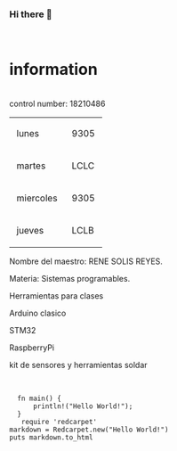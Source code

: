 ### Hi there 👋
<br>

<h1> information </h1>
<br>
control number: 18210486

<br>


<table><tr><td class="border_t border_b border_l selected" colspan="1" rowspan="1" style="display: table-cell; text-align: left;"><div class="wrap"><div style="margin: 10px 5px;" class="" contenteditable="false"><p><span>lunes </span></p></div></div></td><td colspan="1" rowspan="1" class="border_l border_t border_r border_b selected" style="display: table-cell; text-align: left; vertical-align: top;"><div class="wrap"><div style="margin: 10px 5px;" class="" contenteditable="false"><p><span>9305</span></p></div></div></td></tr><tr><td colspan="1" rowspan="1" class="selected" style="display: table-cell; text-align: left;"><div class="wrap"><div style="margin: 10px 5px;"><p><span>martes</span></p></div></div></td><td colspan="1" rowspan="1" class="border_l border_t border_r border_b selected" style="display: table-cell; text-align: left;"><div class="wrap"><div style="margin: 10px 5px;"><p><span>LCLC</span></p></div></div></td></tr><tr><td colspan="1" rowspan="1" class="selected" style="display: table-cell; text-align: left;"><div class="wrap"><div style="margin: 10px 5px;"><p><span>miercoles</span></p></div></div></td><td colspan="1" rowspan="1" class="border_l border_t border_r border_b selected" style="display: table-cell; text-align: left;"><div class="wrap"><div style="margin: 10px 5px;"><p><span>9305</span></p></div></div></td></tr><tr><td colspan="1" rowspan="1" class="selected" style="display: table-cell; text-align: left;"><div class="wrap"><div style="margin: 10px 5px;"><p><span>jueves</span></p></div></div></td><td colspan="1" rowspan="1" class="border_l border_t border_r border_b selected" style="display: table-cell; text-align: left;"><div class="wrap"><div style="margin: 10px 5px;"><p><span>LCLB</span></p></div></div></td></tr></table>


Nombre del maestro: RENE SOLIS REYES.

Materia: Sistemas programables.

Herramientas para clases

Arduino clasico

STM32

RaspberryPi

kit de sensores y herramientas soldar


<br>

```
  fn main() {
      println!("Hello World!");
  }
   require 'redcarpet'
markdown = Redcarpet.new("Hello World!")
puts markdown.to_html
  
```
